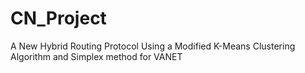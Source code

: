 # CN_Project
A New Hybrid Routing Protocol Using a Modified K-Means Clustering Algorithm and Simplex method for VANET
